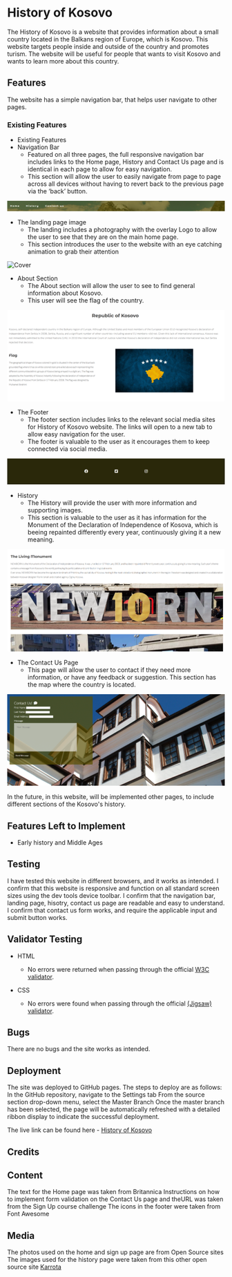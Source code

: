 # History of Kosovo

The History of Kosovo is a website that provides information about a small country located in the Balkans region of Europe, which is Kosovo. This website targets people inside and outside of the country and promotes turism. The website will be useful for people that wants to visit Kosovo and wants to learn more about this country.

## Features

The website has a simple navigation bar, that helps user navigate to other pages.

### Existing Features

- Existing Features
 - Navigation Bar
   - Featured on all three pages, the full responsive navigation bar includes links to the Home page, History  and Contact Us page and is identical in each page to allow for easy navigation.
   - This section will allow the user to easily navigate from page to page across all devices without having to revert back to the previous page via the ‘back’ button.

![Menu](/assets/images/menu.PNG)

 - The landing page image
    - The landing includes a photography with the overlay Logo to allow the user to see that they are on the main home page.
    - This section introduces the user to the website with an eye catching animation to grab their attention

![Cover](/assets/images/cover.PNG)

  - About Section
    - The About section will allow the user to see to find general information about Kosovo.
    - This user will see the flag of the country.


![About](/assets/images/about.PNG)

  - The Footer
    - The footer section includes links to the relevant social media sites for History of Kosovo website. The links will open to a new tab to allow easy navigation for the user.
    - The footer is valuable to the user as it encourages them to keep connected via social media.

![Footer](/assets/images/footer.PNG)

  - History
    - The History will provide the user with more information and supporting images.
    - This section is valuable to the user as it has information for the Monument of the Declaration of Independence of Kosova, which is beeing repainted differently every year, continuously giving it a new meaning.

![History](/assets/images/history.PNG)

  - The Contact Us Page
    - This page will allow the user to contact if they need more information, or have any feedback or suggestion. This section has the map where the country is located.

![Contact Us](/assets/images/contact.PNG)

In the future, in this website, will be implemented other pages, to include different sections of the Kosovo's history.

## Features Left to Implement

 - Early history and Middle Ages

## Testing

I have tested this website in different browsers, and it works as intended.
I confirm that this website is responsive and function on all standard screen sizes using the dev tools device toolbar.
I confirm that the navigation bar, landing page, hisotry, contact us page are readable and easy to understand.
I confirm that contact us form works, and require the applicable input and submit button works.

## Validator Testing

 - HTML
    - No errors were returned when passing through the official [W3C validator](https://validator.w3.org/nu/#textarea).

 - CSS
    - No errors were found when passing through the official [(Jigsaw) validator](http://jigsaw.w3.org/css-validator/validator$link).

## Bugs
There are no bugs and the site works as intended.


## Deployment

The site was deployed to GitHub pages. The steps to deploy are as follows:
In the GitHub repository, navigate to the Settings tab
From the source section drop-down menu, select the Master Branch
Once the master branch has been selected, the page will be automatically refreshed with a detailed ribbon display to indicate the successful deployment.

The live link can be found here - [History of Kosovo](https://kaltrinabm.github.io/kosovo-country/)

## Credits


## Content
The text for the Home page was taken from Britannica
Instructions on how to implement form validation on the Contact Us page and theURL was taken from the Sign Up course challenge
The icons in the footer were taken from Font Awesome

## Media
The photos used on the home and sign up page are from Open Source sites
The images used for the history page were taken from this other open source site [Karrota](https://karrota.wtf/en)
